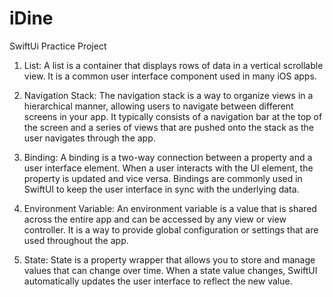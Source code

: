 # iDine
SwiftUi Practice Project

1. List: A list is a container that displays rows of data in a vertical scrollable view. It is a common user interface component used in many iOS apps.

2. Navigation Stack: The navigation stack is a way to organize views in a hierarchical manner, allowing users to navigate between different screens in your app. It typically consists of a navigation bar at the top of the screen and a series of views that are pushed onto the stack as the user navigates through the app.

3. Binding: A binding is a two-way connection between a property and a user interface element. When a user interacts with the UI element, the property is updated and vice versa. Bindings are commonly used in SwiftUI to keep the user interface in sync with the underlying data.

4. Environment Variable: An environment variable is a value that is shared across the entire app and can be accessed by any view or view controller. It is a way to provide global configuration or settings that are used throughout the app.

5. State: State is a property wrapper that allows you to store and manage values that can change over time. When a state value changes, SwiftUI automatically updates the user interface to reflect the new value.












